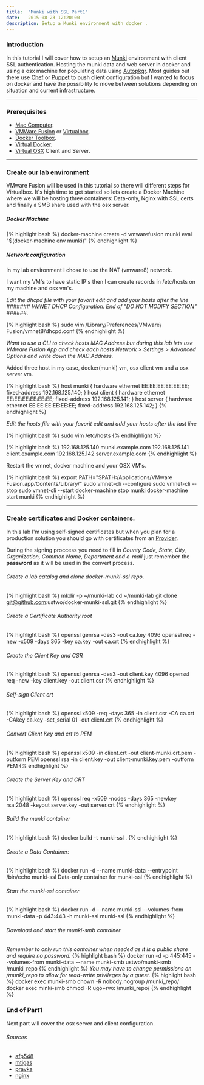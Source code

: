 ```yaml
---
title:  "Munki with SSL Part1"
date:   2015-08-23 12:20:00
description: Setup a Munki environment with docker .
---
```


### Introduction
In this tutorial I will cover how to setup an [Munki](https://www.munki.org/munki) environment with client SSL authentication. Hosting the munki data and web server in docker and using a osx machine for populating data using [Autopkgr](https://github.com/lindegroup/autopkgr). Most guides out there use [Chef](https://www.chef.io) or [Puppet](https://puppetlabs.com) to push client configuration but I wanted to focus on docker and have the possibility to move between solutions depending on situation and current infrastructure.

***

### Prerequisites
* [Mac Computer](http://www.apple.com/mac/).
* [VMWare Fusion](http://www.vmware.com/products/fusion) or [Virtualbox](https://www.virtualbox.org).
* [Docker Toolbox](https://www.docker.com/toolbox).
* [Virtual Docker](https://docs.docker.com/machine).
* [Virtual OSX](http://kb.vmware.com/selfservice/search.do?cmd=displayKC&docType=kc&docTypeID=DT_KB_1_1&externalId=2082109#) Client and Server.

***

### Create our lab environment
VMware Fusion will be used in this tutorial so there will different steps for Virtualbox. It's high time to get started so lets create a Docker Machine where we will be hosting three containers: Data-only, Nginx with SSL certs and finally a SMB share used with the osx server.

##### Docker Machine
{% highlight bash %}
docker-machine create -d vmwarefusion munki
eval "$(docker-machine env munki)"
{% endhighlight %}

##### Network configuration
In my lab environment I chose to use the NAT (vmware8) network.


I want my VM's to have static IP's then I can create records in /etc/hosts on my machine and osx vm's.

*Edit the dhcpd file with your favorit edit and add your hosts after the line ####### VMNET DHCP Configuration. End of "DO NOT MODIFY SECTION" ######.*

{% highlight bash %}
sudo vim /Library/Preferences/VMware\ Fusion/vmnet8/dhcpd.conf
{% endhighlight %}

*Want to use a CLI to check hosts MAC Address but during this lab lets use VMware Fusion App and check each hosts Network > Settings > Advanced Options and write down the MAC Address.*

Added three host in my case, docker(munki) vm, osx client vm and a osx server vm.

{% highlight bash %}
host munki {
    hardware ethernet EE:EE:EE:EE:EE:EE;
    fixed-address 192.168.125.140;
}
host client {
    hardware ethernet EE:EE:EE:EE:EE:EE;
    fixed-address 192.168.125.141;
}
host server {
    hardware ethernet EE:EE:EE:EE:EE:EE;
    fixed-address 192.168.125.142;
}
{% endhighlight %}

*Edit the hosts file with your favorit edit and add your hosts after the last line*

{% highlight bash %}
sudo vim /etc/hosts
{% endhighlight %}

{% highlight bash %}
192.168.125.140 munki.example.com
192.168.125.141	client.example.com
192.168.125.142 server.example.com
{% endhighlight %}

Restart the vmnet, docker machine and your OSX VM's.

{% highlight bash %}
export PATH="$PATH:/Applications/VMware Fusion.app/Contents/Library/"
sudo vmnet-cli --configure
sudo vmnet-cli --stop
sudo vmnet-cli --start
docker-machine stop munki
docker-machine start munki
{% endhighlight %}

***

### Create certificates and Docker containers.

In this lab I'm using self-signed certificates but when you plan for a production solution you should go with certificates from an [Provider](https://en.wikipedia.org/wiki/Certificate_authority#Providers).


During the signing proccess you need to fill in *County Code, State, City, Organization, Common Name, Department and e-mail* just remember the **password** as it will be used in the convert process.

###### Create a lab catalog and clone docker-munki-ssl repo.
{% highlight bash %}
mkdir -p ~/munki-lab
cd ~/munki-lab
git clone git@github.com:ustwo/docker-munki-ssl.git
{% endhighlight %}

###### Create a Certificate Authority root
{% highlight bash %}
openssl genrsa -des3 -out ca.key 4096
openssl req -new -x509 -days 365 -key ca.key -out ca.crt
{% endhighlight %}

###### Create the Client Key and CSR
{% highlight bash %}
openssl genrsa -des3 -out client.key 4096
openssl req -new -key client.key -out client.csr
{% endhighlight %}

###### Self-sign Client crt
{% highlight bash %}
openssl x509 -req -days 365 -in client.csr -CA ca.crt -CAkey ca.key -set_serial 01 -out client.crt
{% endhighlight %}

###### Convert Client Key and crt to PEM
{% highlight bash %}
openssl x509 -in client.crt -out client-munki.crt.pem -outform PEM
openssl rsa -in client.key -out client-munki.key.pem -outform PEM
{% endhighlight %}

###### Create the Server Key and CRT
{% highlight bash %}
openssl req -x509 -nodes -days 365 -newkey rsa:2048 -keyout server.key -out server.crt
{% endhighlight %}

###### Build the munki container
{% highlight bash %}
docker build -t munki-ssl .
{% endhighlight %}

###### Create a Data Container:
{% highlight bash %}
docker run -d --name munki-data --entrypoint /bin/echo munki-ssl Data-only container for munki-ssl
{% endhighlight %}

###### Start the munki-ssl container
{% highlight bash %}
docker run -d --name munki-ssl --volumes-from munki-data -p 443:443 -h munki-ssl munki-ssl
{% endhighlight %}

###### Download and start the munki-smb container
*Remember to only run this container when needed as it is a public share and require no password.*
{% highlight bash %}
docker run -d -p 445:445 --volumes-from munki-data --name munki-smb ustwo/munki-smb /munki_repo
{% endhighlight %}
*You may have to change permissions on /munki_repo to allow for read-write privileges by a guest.*
{% highlight bash %}
docker exec munki-smb chown -R nobody:nogroup /munki_repo/
docker exec minki-smb chmod -R ugo+rwx /munki_repo/
{% endhighlight %}

### End of Part1

Next part will cover the osx server and client configuration.

###### Sources

* [afp548](https://www.afp548.com/2015/01/22/building-munki-with-docker)
* [mtigas](https://gist.github.com/mtigas/952344)
* [pravka](https://pravka.net/nginx-mutual-auth)
* [nginx](http://wiki.nginx.org/FullExample)
